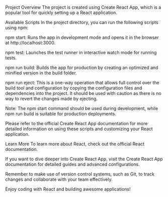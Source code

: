 Project Overview
The project is created using Create React App, which is a popular tool for quickly setting up a React application.

Available Scripts
In the project directory, you can run the following scripts using npm:

npm start: Runs the app in development mode and opens it in the browser at http://localhost:3000.

npm test: Launches the test runner in interactive watch mode for running tests.

npm run build: Builds the app for production by creating an optimized and minified version in the build folder.

npm run eject: This is a one-way operation that allows full control over the build tool and configuration by copying the configuration files and dependencies into the project. It should be used with caution as there is no way to revert the changes made by ejecting.

Note: The npm start command should be used during development, while npm run build is suitable for production deployments.

Please refer to the official Create React App documentation for more detailed information on using these scripts and customizing your React application.

Learn More
To learn more about React, check out the official React documentation.

If you want to dive deeper into Create React App, visit the Create React App documentation for detailed guides and advanced configurations.

Remember to make use of version control systems, such as Git, to track changes and collaborate with your team effectively.

Enjoy coding with React and building awesome applications!
